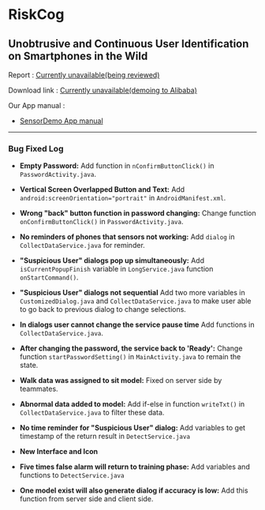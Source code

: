 # RiskCog
## Unobtrusive and Continuous User Identification on Smartphones in the Wild

Report : [Currently unavailable(being reviewed)](https://github.com/NathanShi)

Download link : [Currently unavailable(demoing to Alibaba)](https://github.com/NathanShi)

Our App manual : 
- [SensorDemo App manual](https://drive.google.com/file/d/0B9GDDA3vZuKZbVdBTnMzZnF1NXc/view?usp=sharing)

---

### Bug Fixed Log

- **Empty Password:** Add function in `nConfirmButtonClick()` in `PasswordActivity.java`.

- **Vertical Screen Overlapped Button and Text:**  Add `android:screenOrientation="portrait"` in `AndroidManifest.xml`.

- **Wrong "back" button function in password changing:** Change function `onConfirmButtonClick()` in `PasswordActivity.java`.

- **No reminders of phones that sensors not working:** Add `dialog` in `CollectDataService.java` for reminder.

- **"Suspicious User" dialogs pop up simultaneously:** Add `isCurrentPopupFinish` variable in `LongService.java` function `onStartCommand()`.

- **"Suspicious User" dialogs not sequential** Add two more variables in `CustomizedDialog.java` and `CollectDataService.java` to make user able to go back to previous dialog to change selections.

- **In dialogs user cannot change the service pause time** Add functions in `CollectDataService.java`.

- **After changing the password, the service back to 'Ready':** Change function `startPasswordSetting()` in `MainActivity.java` to remain the state.

- **Walk data was assigned to sit model:** Fixed on server side by teammates.

- **Abnormal data added to model:** Add if-else in function `writeTxt()` in `CollectDataService.java` to filter these data.

- **No time reminder for "Suspicious User" dialog:** Add variables to get timestamp of the return result in `DetectService.java`

- **New Interface and Icon**

- **Five times false alarm will return to training phase:** Add variables and functions to `DetectService.java`

- **One model exist will also generate dialog if accuracy is low:** Add this function from server side and client side.
  
 
